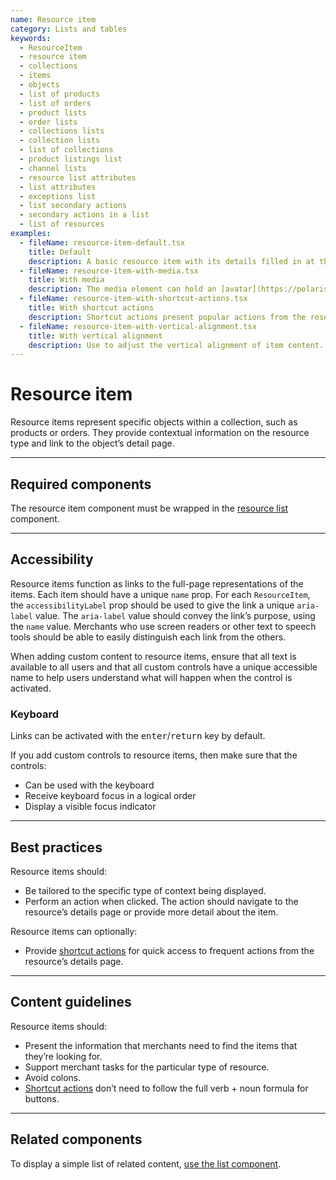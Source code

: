 ```yaml
---
name: Resource item
category: Lists and tables
keywords:
  - ResourceItem
  - resource item
  - collections
  - items
  - objects
  - list of products
  - list of orders
  - product lists
  - order lists
  - collections lists
  - collection lists
  - list of collections
  - product listings list
  - channel lists
  - resource list attributes
  - list attributes
  - exceptions list
  - list secondary actions
  - secondary actions in a list
  - list of resources
examples:
  - fileName: resource-item-default.tsx
    title: Default
    description: A basic resource item with its details filled in at the point of use.
  - fileName: resource-item-with-media.tsx
    title: With media
    description: The media element can hold an [avatar](https://polaris.shopify.com/components/avatar), [thumbnail](https://polaris.shopify.com/components/thumbnail), or other small-format graphic.
  - fileName: resource-item-with-shortcut-actions.tsx
    title: With shortcut actions
    description: Shortcut actions present popular actions from the resource’s details page for easy access. A shortcut action should be available on every item in the list.
  - fileName: resource-item-with-vertical-alignment.tsx
    title: With vertical alignment
    description: Use to adjust the vertical alignment of item content.
---
```


# Resource item

Resource items represent specific objects within a collection, such as products or orders. They provide contextual information on the resource type and link to the object’s detail page.

---

## Required components

The resource item component must be wrapped in the [resource list](https://polaris.shopify.com/components/resource-list) component.

---

## Accessibility

Resource items function as links to the full-page representations of the items. Each item should have a unique `name` prop. For each `ResourceItem`, the `accessibilityLabel` prop should be used to give the link a unique `aria-label` value. The `aria-label` value should convey the link’s purpose, using the `name` value. Merchants who use screen readers or other text to speech tools should be able to easily distinguish each link from the others.

When adding custom content to resource items, ensure that all text is available to all users and that all custom controls have a unique accessible name to help users understand what will happen when the control is activated.

### Keyboard

Links can be activated with the <kbd>enter</kbd>/<kbd>return</kbd> key by default.

If you add custom controls to resource items, then make sure that the controls:

- Can be used with the keyboard
- Receive keyboard focus in a logical order
- Display a visible focus indicator

---

## Best practices

Resource items should:

- Be tailored to the specific type of context being displayed.
- Perform an action when clicked. The action should navigate to the resource’s details page or provide more detail about the item.

Resource items can optionally:

- Provide [shortcut actions](https://polaris.shopify.com/components/resource-list#study-custom-item-shortcut-actions) for quick access to frequent actions from the resource’s details page.

---

## Content guidelines

Resource items should:

- Present the information that merchants need to find the items that they’re looking for.
- Support merchant tasks for the particular type of resource.
- Avoid colons.
- [Shortcut actions](https://polaris.shopify.com/components/resource-list#study-custom-item-shortcut-actions) don’t need to follow the full verb + noun formula for buttons.

---

## Related components

To display a simple list of related content, [use the list component](https://polaris.shopify.com/components/list).
